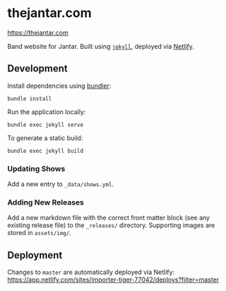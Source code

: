 # thejantar.com

https://thejantar.com

Band website for Jantar. Built using [`jekyll`](https://jekyllrb.com/docs/), deployed via [Netlify](https://app.netlify.com/sites/importer-tiger-77042/overview).

## Development

Install dependencies using [bundler](https://bundler.io/):

```shell
bundle install
```

Run the application locally:

```shell
bundle exec jekyll serve
```

To generate a static build:

```shell
bundle exec jekyll build
```

### Updating Shows

Add a new entry to `_data/shows.yml`.

### Adding New Releases

Add a new markdown file with the correct front matter block (see any existing release file) to the `_releases/` directory. Supporting images are stored in `assets/img/`.

## Deployment

Changes to `master` are automatically deployed via Netlify:
https://app.netlify.com/sites/importer-tiger-77042/deploys?filter=master
